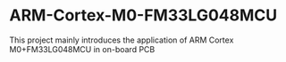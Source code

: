 # ARM-Cortex-M0-FM33LG048MCU
This project mainly introduces the application of ARM Cortex M0+FM33LG048MCU in on-board PCB
